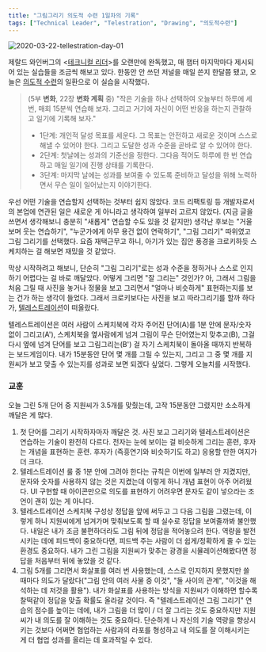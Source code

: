 ```yaml
---
title: "그림그리기 의도적 수련 1일차의 기록"
tags: ["Technical Leader", "Telestration", "Drawing", "의도적수련"]
---
```


![2020-03-22-tellestration-day-01](https://miro.medium.com/max/2816/1*tZO15DYSDhkTkhzeKKTCjg.png)

제랄드 와인버그의 <[테크니컬 리더](https://selfothercontext.com/2013/01/15/테크니컬-리더-요약-정리/)>를 오랜만에 완독했고, 매 챕터 마지막마다 제시되어 있는 실습들을 조금씩 해보고 있다. 한동안 안 쓰던 저널을 매일 쓴지 한달쯤 됐고, 오늘은 [의도적 수련](http://egloos.zum.com/agile/v/5749946)의 일환으로 이 실습을 시작했다. 

> (5부 **변화**, 22장 **변화 계획** 중) "작은 기술을 하나 선택하여 오늘부터 하루에 세 번, 매회 15분씩 연습해 보자. 그리고 거기에 자신이 어떤 반응을 하는지 관찰하고 일기에 기록해 보자."
>
> - 1단계: 개인적 달성 목표를 세운다. 그 목표는 안전하고 새로운 것이며 스스로 해낼 수 있어야 한다. 그리고 도달한 성과 수준을 곧바로 알 수 있어야 한다.
> - 2단계: 첫날에는 성과의 기준선을 정한다. 그다음 적어도 하루에 한 번 연습하고 매일 일기에 진행 상태를 기록한다.
> - 3단계: 마지막 날에는 성과를 보여줄 수 있도록 준비하고 달성을 위해 노력하면서 무슨 일이 일어났는지 이야기한다.

우선 어떤 기술을 연습할지 선택하는 것부터 쉽지 않았다. 코드 리팩토링 등 개발자로서의 본업에 연관된 일은 새로운 게 아니라고 생각하여 일부러 고르지 않았다. (지금 글을 쓰면서 생각해보니 충분히 "새롭게" 연습할 수도 있을 것 같지만) 생각난 후보는 "거울 보며 웃는 연습하기", "누군가에게 아무 용건 없이 연락하기", "그림 그리기" 따위였고 그림 그리기를 선택했다. 요즘 재택근무고 하니, 아기가 있는 집안 풍경을 크로키하듯 스케치하는 걸 해보면 재밌을 것 같았다.

막상 시작하려고 해보니, 단순히 "그림 그리기"로는 성과 수준을 정하거나 스스로 인지하기 어렵다는 걸 바로 깨달았다. 어떻게 그리면 "잘 그리는" 것인가? 아, 그래서 그림을 처음 그릴 때 사진을 놓거나 정물을 보고 그리면서 "얼마나 비슷하게" 표현하는지를 보는 건가 하는 생각이 들었다. 그래서 크로키보다는 사진을 보고 따라그리기를 할까 하다가, [텔레스트레이션](https://namu.wiki/w/텔레스트레이션)이 떠올랐다.

텔레스트레이션은 여러 사람이 스케치북에 각자 주어진 단어(A)를 1분 안에 문자/숫자 없이 그리고(A'), 스케치북을 옆사람에게 넘겨 그림이 무슨 단어였는지 맞추고(B), 그걸 다시 옆에 넘겨 단어를 보고 그림그리는(B') 걸 자기 스케치북이 돌아올 때까지 반복하는 보드게임이다. 내가 15분동안 단어 몇 개를 그릴 수 있는지, 그리고 그 중 몇 개를 지원씨가 보고 맞출 수 있는지를 성과로 보면 되겠다 싶었다. 그렇게 오늘치를 시작했다.

### 교훈

오늘 그린 5개 단어 중 지원씨가 3.5개를 맞췄는데, 고작 15분동안 그렸지만 소소하게 깨달은 게 많다.

1. 첫 단어를 그리기 시작하자마자 깨달은 것. 사진 보고 그리기와 텔레스트레이션은 연습하는 기술이 완전히 다르다. 전자는 눈에 보이는 걸 비슷하게 그리는 훈련, 후자는 개념을 표현하는 훈련. 후자가 (즉흥연기와 비슷하기도 하고) 응용할 만한 여지가 더 크다.
2. 텔레스트레이션 룰 중 1분 안에 그려야 한다는 규칙은 이번에 일부러 안 지켰지만, 문자와 숫자를 사용하지 않는 것은 지켰는데 이렇게 하니 개념 표현이 아주 어려웠다. UI 구현할 때 아이콘만으로 의도를 표현하기 어려우면 문자도 같이 넣으라는 조언이 괜히 있는 게 아니다.
3. 텔레스트레이션 스케치북 구성상 정답을 앞에 써두고 그 다음 그림을 그렸는데, 이렇게 하니 지원씨에게 넘겨가며 맞춰보도록 할 때 실수로 정답을 보여줄까봐 불안했다. 내일은 내가 조금 불편하더라도 그림 뒤에 정답을 적어놓으려 한다. 역량을 발전시키는 데에 피드백이 중요하다면, 피드백 주는 사람이 더 쉽게/정확하게 줄 수 있는 환경도 중요하다. 내가 그린 그림을 지원씨가 맞추는 광경을 시뮬레이션해봤다면 정답을 처음부터 뒤에 놓았을 것 같다.
4. 그림 5개를 그리면서 화살표를 여러 번 사용했는데, 스스로 인지하지 못했지만 쓸 때마다 의도가 달랐다("그림 안의 여러 사물 중 이것", "둘 사이의 관계", "이것을 해석하는 데 저것을 활용"). 내가 화살표를 사용하는 방식을 지원씨가 이해하면 할수록 찰떡같이 정답을 맞출 확률도 올라갈 것이다. 즉 "텔레스트레이션 그림 그리기" 연습의 점수를 높이는 데에, 내가 그림을 더 많이 / 더 잘 그리는 것도 중요하지만 지원씨가 내 의도를 잘 이해하는 것도 중요하다. 단순하게 나 자신의 기술 역량을 향상시키는 것보다 어쩌면 협업하는 사람과의 라포를 형성하고 내 의도를 잘 이해시키는 게 더 협업 성과를 올리는 데 효과적일 수 있다.
